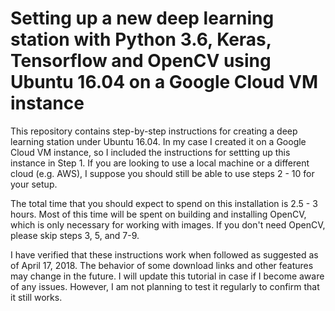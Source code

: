 # Setting up a new deep learning station with Python 3.6, Keras, Tensorflow and OpenCV using Ubuntu 16.04 on a Google Cloud VM instance

This repository contains step-by-step instructions for creating a deep learning station under Ubuntu 16.04. In my case I created it on a Google Cloud VM instance, so I included the instructions for settting up this instance in Step 1. If you are looking to use a local machine or a different cloud (e.g. AWS), I suppose you should still be able to use steps 2 - 10 for your setup.

The total time that you should expect to spend on this installation is 2.5 - 3 hours. Most of this time will be spent on building and installing OpenCV, which is only necessary for working with images. If you don't need OpenCV, please skip steps 3, 5, and 7-9. 

I have verified that these instructions work when followed as suggested as of April 17, 2018. The behavior of some download links and other features may change in the future. I will update this tutorial in case if I become aware of any issues. However, I am not planning to test it regularly to confirm that it still works. 
